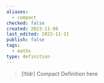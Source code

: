 ```yaml
---
aliases:
  - compact
checked: false
created: 2023-11-08
last_edited: 2023-11-11
publish: false
tags:
  - maths
type: definition
---
```

>[!tldr] Compact
>Definition here

